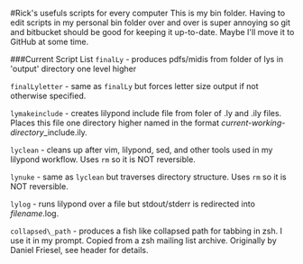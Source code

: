 #Rick's usefuls scripts for every computer
This is my bin folder. Having to edit scripts in 
my personal bin folder over and over is super annoying
so git and bitbucket should be good for keeping it
up-to-date. 
Maybe I'll move it to GitHub at some time.

###Current Script List
`finalLy` - produces pdfs/midis from folder of lys in 'output'
directory one level higher

`finalLyletter` - same as `finalLy` but forces letter size output 
if not otherwise specified.

`lymakeinclude` - creates lilypond include file from foler of
.ly and .ily files. Places this file one directory higher 
named in the format *current-working-directory*\_include.ily.

`lyclean` - cleans up after vim, lilypond, sed, and other tools
used in my lilypond workflow.
Uses `rm` so it is NOT reversible.

`lynuke` - same as `lyclean` but traverses directory structure.
Uses `rm` so it is NOT reversible.

`lylog` - runs lilypond over a file but stdout/stderr is redirected
into *filename*.log.

`collapsed\_path` - produces a fish like collapsed path for
tabbing in zsh. I use it in my prompt. Copied from a zsh mailing list
archive. Originally by Daniel Friesel, see header for details.

